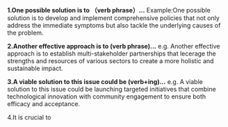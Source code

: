 **1.One possible solution is to （verb phrase）...**
Example:One possible solution is to develop and implement comprehensive policies that not only address the immediate symptoms but also tackle the underlying causes of the problem.


**2.Another effective approach is to (verb phrase)...**
e.g. Another effective approach is to establish multi-stakeholder partnerships that lecerage the strengths and resources of various sectors to create a more holistic and sustainable impact.

**3.A viable solution to this issue could be (verb+ing)...**
e.g. A viable solution to this issue could be launching targeted initiatives that combine technological innovation with community engagement to ensure both efficacy and acceptance.

4.It is crucial to 

